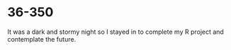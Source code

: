 # 36-350
It was a dark and stormy night so I stayed in to complete my R project and contemplate the future.
